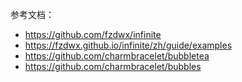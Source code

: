 参考文档：

- <https://github.com/fzdwx/infinite>
- <https://fzdwx.github.io/infinite/zh/guide/examples>
- <https://github.com/charmbracelet/bubbletea>
- <https://github.com/charmbracelet/bubbles>
